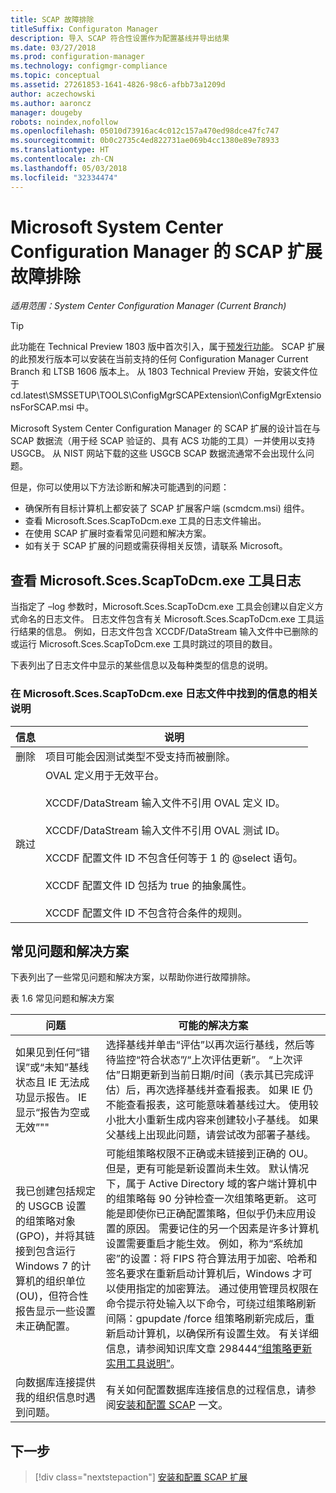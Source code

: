 ```yaml
---
title: SCAP 故障排除
titleSuffix: Configuraton Manager
description: 导入 SCAP 符合性设置作为配置基线并导出结果
ms.date: 03/27/2018
ms.prod: configuration-manager
ms.technology: configmgr-compliance
ms.topic: conceptual
ms.assetid: 27261853-1641-4826-98c6-afbb73a1209d
author: aczechowski
ms.author: aaroncz
manager: dougeby
robots: noindex,nofollow
ms.openlocfilehash: 05010d73916ac4c012c157a470ed98dce47fc747
ms.sourcegitcommit: 0b0c2735c4ed822731ae069b4cc1380e89e78933
ms.translationtype: HT
ms.contentlocale: zh-CN
ms.lasthandoff: 05/03/2018
ms.locfileid: "32334474"
---
```

# <a name="troubleshoot-the-scap-extensions-for-microsoft-system-center-configuration-manager"></a>Microsoft System Center Configuration Manager 的 SCAP 扩展故障排除

*适用范围：System Center Configuration Manager (Current Branch)*

> [!Tip]  
> 此功能在 Technical Preview 1803 版中首次引入，属于[预发行功能](/sccm/core/servers/manage/pre-release-features)。 SCAP 扩展的此预发行版本可以安装在当前支持的任何 Configuration Manager Current Branch 和 LTSB 1606 版本上。 从 1803 Technical Preview 开始，安装文件位于 cd.latest\SMSSETUP\TOOLS\ConfigMgrSCAPExtension\ConfigMgrExtensionsForSCAP.msi 中。 

Microsoft System Center Configuration Manager 的 SCAP 扩展的设计旨在与 SCAP 数据流（用于经 SCAP 验证的、具有 ACS 功能的工具）一并使用以支持 USGCB。 从 NIST 网站下载的这些 USGCB SCAP 数据流通常不会出现什么问题。

但是，你可以使用以下方法诊断和解决可能遇到的问题：

- 确保所有目标计算机上都安装了 SCAP 扩展客户端 (scmdcm.msi) 组件。
- 查看 Microsoft.Sces.ScapToDcm.exe 工具的日志文件输出。
- 在使用 SCAP 扩展时查看常见问题和解决方案。
- 如有关于 SCAP 扩展的问题或需获得相关反馈，请联系 Microsoft。



## <a name="review-microsoftscesscaptodcmexe-tool-log"></a>查看 Microsoft.Sces.ScapToDcm.exe 工具日志

当指定了 –log 参数时，Microsoft.Sces.ScapToDcm.exe 工具会创建以自定义方式命名的日志文件。 日志文件包含有关 Microsoft.Sces.ScapToDcm.exe 工具运行结果的信息。 例如，日志文件包含 XCCDF/DataStream 输入文件中已删除的或运行 Microsoft.Sces.ScapToDcm.exe 工具时跳过的项目的数目。

下表列出了日志文件中显示的某些信息以及每种类型的信息的说明。

### <a name="description-of-information-found-in-microsoftscesscaptodcmexe-log-files"></a>在 Microsoft.Sces.ScapToDcm.exe 日志文件中找到的信息的相关说明

| 信息 | 说明 |
| --- | --- |
| 删除 | 项目可能会因测试类型不受支持而被删除。 |
| 跳过 |OVAL 定义用于无效平台。 </br> </br> XCCDF/DataStream 输入文件不引用 OVAL 定义 ID。</br> </br> XCCDF/DataStream 输入文件不引用 OVAL 测试 ID。 </br> </br> XCCDF 配置文件 ID 不包含任何等于 1 的 @select 语句。 </br> </br> XCCDF 配置文件 ID 包括为 true 的抽象属性。 </br> </br> XCCDF 配置文件 ID 不包含符合条件的规则。|

## <a name="common-problems-and-solutions"></a>常见问题和解决方案

下表列出了一些常见问题和解决方案，以帮助你进行故障排除。

表 1.6 常见问题和解决方案

| 问题 | 可能的解决方案 |
| --- | --- |
| 如果见到任何“错误”或“未知”基线状态且 IE 无法成功显示报告。 IE 显示“报告为空或无效”&quot;&quot; | 选择基线并单击“评估”以再次运行基线，然后等待监控“符合状态”/“上次评估更新”。 “上次评估”日期更新到当前日期/时间（表示其已完成评估）后，再次选择基线并查看报表。 如果 IE 仍不能查看报表，这可能意味着基线过大。 使用较小批大小重新生成内容来创建较小子基线。 如果父基线上出现此问题，请尝试改为部署子基线。 |
| 我已创建包括规定的 USGCB 设置的组策略对象 (GPO)，并将其链接到包含运行 Windows 7 的计算机的组织单位 (OU)，但符合性报告显示一些设置未正确配置。 | 可能组策略权限不正确或未链接到正确的 OU。 但是，更有可能是新设置尚未生效。 默认情况下，属于 Active Directory 域的客户端计算机中的组策略每 90 分钟检查一次组策略更新。 这可能是即使你已正确配置策略，但似乎仍未应用设置的原因。 需要记住的另一个因素是许多计算机设置需要重启才能生效。 例如，称为“系统加密”的设置：将 FIPS 符合算法用于加密、哈希和签名要求在重新启动计算机后，Windows 才可以使用指定的加密算法。 通过使用管理员权限在命令提示符处输入以下命令，可绕过组策略刷新间隔：gpupdate /force 组策略刷新完成后，重新启动计算机，以确保所有设置生效。 有关详细信息，请参阅知识库文章 298444[“组策略更新实用工具说明”](http://support.microsoft.com/kb/298444)。 |
| 向数据库连接提供我的组织信息时遇到问题。 | 有关如何配置数据库连接信息的过程信息，请参阅[安装和配置 SCAP](/sccm/compliance/plan-design/scap/install-configure-scap) 一文。 

## <a name="next-step"></a>下一步
> [!div class="nextstepaction"]
> [安装和配置 SCAP 扩展](/sccm/compliance/plan-design/scap/install-configure-scap)